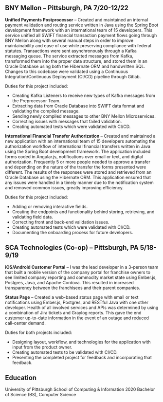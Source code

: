 ## BNY Mellon – Pittsburgh, PA 7/20-12/22

**Unified Payments Postprocessor** – Created and maintained an internal payment validation and routing service written in Java using the Spring Boot development framework with an international team of 15 developers. This service unified all SWIFT financial transaction payment flows going through BNY Mellon along with several manual steps in order to improve maintainability and ease of use while preserving compliance with federal statutes. Transactions were sent asynchronously through a Kafka messaging queue. The service extracted messages from Kafka, transformed them into the proper data structure, and stored them in an Oracle Database using both the Hibernate ORM and handwritten SQL. Changes to this codebase were validated using a Continuous Integration/Continuous Deployment (CI/CD) pipeline through Gitlab.

Duties for this project included: 
 - Creating Kafka Listeners to receive new types of Kafka messages from the Preprocessor Team. 
 - Extracting data from Oracle Database into SWIFT data format and validating the compiled message.
 - Sending newly compiled messages to other BNY Mellon Microservices. 
 - Correcting issues with messages that failed validation.
 - Creating automated tests which were validated with CI/CD.

**International Financial Transfer Authorization** – Created and maintained a new application with an international team of 15 developers automating the authorization workflow of international financial transfers written in Java using the Spring Boot development framework. The application included forms coded in Angular.js, notifications over email or text, and digital authorization. Frequently 5 or more people needed to approve a transfer and depending on the nature of the transfer the forms presented were different. The results of the responses were stored and retrieved from an Oracle Database using the Hibernate ORM. This application ensured that any issues were handled in a timely manner due to the notification system and removed common issues, greatly improving efficiency.

Duties for this project included: 
 - Adding or removing interactive fields.
 - Creating the endpoints and functionality behind storing, retrieving, and validating field data.
 - Correcting front and back-end validation issues.
 - Creating automated tests which were validated with CI/CD.
 - Documenting the onboarding process for future developers.

## SCA Technologies (Co-op) – Pittsburgh, PA 5/18-9/19

**iOS/Android Customer Portal** – I was the lead developer in a 3-person team that built a mobile version of the company portal for franchise owners to see limited company reporting and commodity market state using Ember.js, Postgres, Java, and Apache Cordova. This resulted in increased transparency between the franchisees and their parent companies.

**Status Page** – Created a web-based status page with email or text notifications using Ember.js, Postgres, and RESTful Java with one other developer. Health of all involved services and APIs was determined by using a combination of Jira tickets and Graylog reports. This gave the end customer up-to-date information in the event of an outage and reduced call-center demand.

Duties for both projects included: 
 - Designing layout, workflow, and technologies for the application with input from the product owner.
 - Creating automated tests to be validated with CI/CD.
 - Presenting the completed project for feedback and incorporating that feedback.

## Education

University of Pittsburgh School of Computing & Information 2020 Bachelor of Science (BS), Computer Science